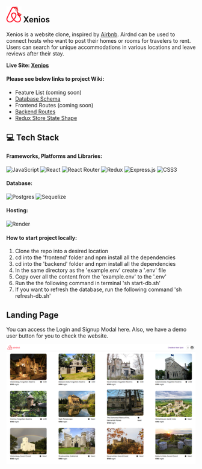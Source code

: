 ## ![airdnd-logo] Xenios

[airdnd-logo]: /backend/assets/air-dnd-logo.png

Xenios is a website clone, inspired by [Airbnb](https://www.airbnb.com/). Airdnd can be used to connect hosts who want to post their homes or rooms for travelers to rent. Users can search for unique accommodations in various locations and leave reviews after their stay.

**Live Site: [Xenios]([https://air-dnd-la4z.onrender.com/](https://xenios.onrender.com/))**

#### Please see below links to project Wiki:
* Feature List (coming soon)
* [Database Schema](https://github.com/dorianinc/01-AirBnB/wiki/Database-Schema)
* Frontend Routes (coming soon)
* [Backend Routes](https://github.com/dorianinc/01-AirBnB/wiki/Back-End-Routes)
* [Redux Store State Shape](https://github.com/dorianinc/01-AirBnB/wiki/Redux-Store-Shape)

## 💻 Tech Stack
#### Frameworks, Platforms and Libraries:
![JavaScript](https://img.shields.io/badge/javascript-%23323330.svg?style=for-the-badge&logo=javascript&logoColor=%23F7DF1E)
![React](https://img.shields.io/badge/react-%2320232a.svg?style=for-the-badge&logo=react&logoColor=%2361DAFB)
![React Router](https://img.shields.io/badge/React_Router-CA4245?style=for-the-badge&logo=react-router&logoColor=white)
![Redux](https://img.shields.io/badge/redux-%23593d88.svg?style=for-the-badge&logo=redux&logoColor=white)
![Express.js](https://img.shields.io/badge/express.js-%23404d59.svg?style=for-the-badge&logo=express&logoColor=%2361DAFB)
![CSS3](https://img.shields.io/badge/css3-%231572B6.svg?style=for-the-badge&logo=css3&logoColor=white)

#### Database:
![Postgres](https://img.shields.io/badge/postgres-%23316192.svg?style=for-the-badge&logo=postgresql&logoColor=white)
![Sequelize](https://img.shields.io/badge/Sequelize-52B0E7?style=for-the-badge&logo=Sequelize&logoColor=white)

#### Hosting:
![Render](https://img.shields.io/badge/Render-%46E3B7.svg?style=for-the-badge&logo=render&logoColor=white)

#### How to start project locally:
1. Clone the repo into a desired location
2. cd into the 'frontend' folder and npm install all the dependencies
3. cd into the 'backend' folder and npm install all the dependencies
4. In the same directory as the 'example.env' create a '.env' file
5. Copy over all the content from the 'example.env' to the '.env'
6. Run the the following command in terminal 'sh start-db.sh'
7. If you want to refresh the database, run the following command 'sh refresh-db.sh'

## Landing Page
You can access the Login and Signup Modal here. Also, we have a demo user button for you to check the website.

![homepage] 

[homepage]: /backend/assets/frontend.png
